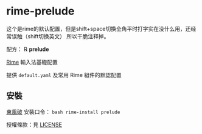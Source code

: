 # rime-prelude

这个是rime的默认配置，但是shift+space切换全角平时打字实在没什么用，还经常误触（shift切换英文）
所以干脆注释掉。

配方： ℞ **prelude**

[Rime](http://rime.im) 輸入法基礎配置

提供 `default.yaml` 及常用 Rime 組件的默認配置

## 安裝

[東風破](https://github.com/rime/plum) 安裝口令： `bash rime-install prelude`

授權條款：見 [LICENSE](LICENSE)
